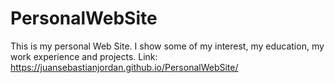 # PersonalWebSite
This is my personal Web Site. I show some of my interest, my education, my work experience and projects.
Link: https://juansebastianjordan.github.io/PersonalWebSite/
